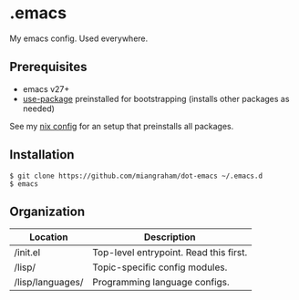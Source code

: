 # .emacs

My emacs config. Used everywhere.

## Prerequisites

- emacs v27+
- [use-package](https://github.com/jwiegley/use-package) preinstalled for bootstrapping (installs other packages as needed)

See my [nix config](https://github.com/miangraham/dot-nix) for an setup that preinstalls all packages.

## Installation

```console
$ git clone https://github.com/miangraham/dot-emacs ~/.emacs.d
$ emacs
```

## Organization

| Location | Description |
| --- | --- |
| /init.el | Top-level entrypoint. Read this first. |
| /lisp/ | Topic-specific config modules. |
| /lisp/languages/ | Programming language configs. |
